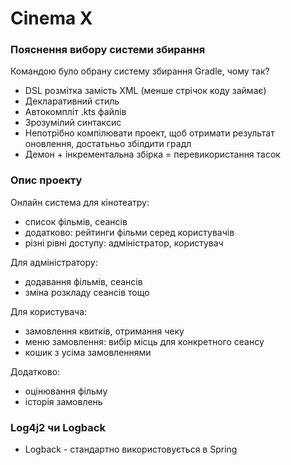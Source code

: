 # Cinema X
### Пояснення вибору системи збирання
Командою було обрану систему збирання Gradle, чому так?
* DSL розмітка замість XML (менше стрічок коду займає)
* Декларативний стиль
* Автокомпліт .kts файлів
* Зрозумілий синтаксис
* Непотрібно компілювати проект, щоб отримати результат оновлення, достатьньо збілдити градл
* Демон + інкрементальна збірка = перевикористання тасок 

### Опис проекту
Онлайн система для кінотеатру:
- список фільмів, сеансів
- додатково: рейтинги фільми серед користувачів
- різні рівні доступу: адміністратор, користувач
  
Для адміністратору:
- додавання фільмів, сеансів
- зміна розкладу сеансів тощо

Для користувача:
- замовлення квитків, отримання чеку
- меню замовлення: вибір місць для конкретного сеансу
- кошик з усіма замовленнями

Додатково:
- оцінювання фільму
- історія замовлень


### Log4j2 чи Logback
* Logback - стандартно використовується в Spring

